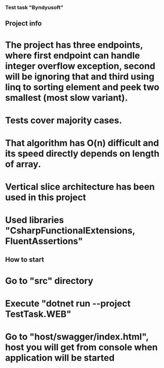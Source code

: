 ### Test task "Byndyusoft"

## Project info

# The project has three endpoints, where first endpoint can handle integer overflow exception, second will be ignoring that and third using linq to sorting element and peek two smallest (most slow variant). 
# Tests cover majority cases. 
# That algorithm has O(n) difficult and its speed directly depends on length of array.
# Vertical slice architecture has been used in this project

# Used libraries "CsharpFunctionalExtensions, FluentAssertions"

## How to start

# Go to "src" directory

# Execute "dotnet run --project TestTask.WEB"

# Go to "host/swagger/index.html", host you will get from console when application will be started
